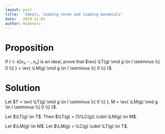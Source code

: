 ```yaml
---
layout: post
title:  "Ideals, leading terms and leading monomials"
date:   2019-11-01
author: Hidenori
---
```


# Proposition
If $I \subset k[x_1, \cdots, x_n]$ is an ideal, prove that $\ev{ \LT(g) \mid g \in I \setminus \\{ 0 \\} } = \ev{ \LM(g) \mid g \in I \setminus \\{ 0 \\} }$.

# Solution
Let $T = \ev{ \LT(g) \mid g \in I \setminus \\{ 0 \\} }, M = \ev{ \LM(g) \mid g \in I \setminus \\{ 0 \\} }$.

Let $\LT(g) \in T$.
Then $\LT(g) = (1/\LC(g)) \cdot \LM(g) \in M$.

Let $\LM(g) \in M$.
Let $\LM(g) = \LC(g) \cdot \LT(g) \in T$.
